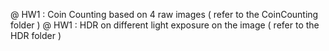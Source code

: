 @ HW1 : Coin Counting based on 4 raw images 
	( refer to the CoinCounting folder )
@ HW1 : HDR on different light exposure on the image 
	( refer to the HDR folder )

